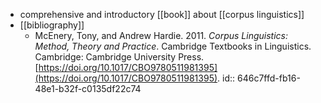 - comprehensive and introductory [[book]] about [[corpus linguistics]]
- [[bibliography]]
	- McEnery, Tony, and Andrew Hardie. 2011. *Corpus Linguistics: Method, Theory and Practice*. Cambridge Textbooks in Linguistics. Cambridge: Cambridge University Press. [https://doi.org/10.1017/CBO9780511981395](https://doi.org/10.1017/CBO9780511981395).
	  id:: 646c7ffd-fb16-48e1-b32f-c0135df22c74